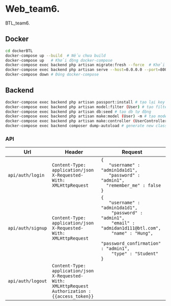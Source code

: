 # Web_team6. 
BTL_team6. 

## Docker
  
 ```bash
cd dockerBTL 
docker-compose up --build  # Nếu chưa build
docker-compose up   # Khởi động docker-compose  
docker-compose exec backend php artisan migrate:fresh --force  # Khởi tạo lại database
docker-compose exec backend php artisan serve --host=0.0.0.0 --port=8000  # Khởi tạo server backend
docker-compose down # Đóng docker-compose
```
## Backend
```bash
docker-compose exec backend php artisan passport:install # tạo lại key tránh lỗi 500 khi login
docker-compose exec backend php artisan model:filter (User) # tạo filter moder (User)
docker-compose exec backend php artisan db:seed # tạo db tự động
docker-compose exec backend php artisan make:model (User) -m # tạo model User
docker-compose exec backend php artisan make:controller (UserController) # tạo UserController
docker-compose exec backend composer dump-autoload # generate new class map
```
### API
|    Url         |     Header                                     |   Request                       | 
|----------------|------------------------------------------------|---------------------------------|
| `api/auth/login` | `Content-Type: application/json` <br> `X-Requested-With: XMLHttpRequest` |  `{` <br> `   "username" : "admin1da1d1",` <br> `   "password" : "admin1",`<br> `   "remember_me" : false `<br>`}` |
| `api/auth/signup` | `Content-Type: application/json` <br> `X-Requested-With: XMLHttpRequest` | `{`<br>`   "username" : "admin1da1d1",`<br>`    "password" : "admin1",` <br>`    "email" : "admidan1d111@btl.com",`<br>`    "name" : "Hung",`<br>`    "password_confirmation" : "admin1",`<br>`    "type" : "Student"`<br>`}` |
| `api/auth/logout` | `Content-Type: application/json` <br> `X-Requested-With: XMLHttpRequest` <br> `Authorization : {{access_token}}` | |

